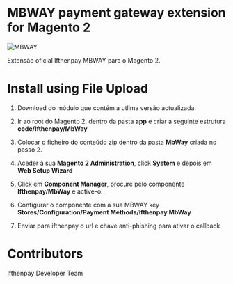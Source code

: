MBWAY payment gateway extension for Magento 2
===========================================================
![MBWAY](https://ifthenpay.com/img/mbway.png)

Extensão oficial Ifthenpay MBWAY para o Magento 2.

Install using File Upload
=========================

1. Download do módulo que contém a utlima versão actualizada.

2. Ir ao root do Magento 2, dentro da pasta **app** e criar a seguinte estrutura **code/Ifthenpay/MbWay**

3. Colocar o ficheiro do conteúdo zip dentro da pasta **MbWay** criada no passo 2.

4. Aceder à sua **Magento 2 Administration**, click **System** e depois em **Web Setup Wizard**

5. Click em **Component Manager**, procure pelo componente **Ifthenpay/MbWay** e active-o.

6. Configurar o componente com a sua MBWAY key **Stores/Configuration/Payment Methods/Ifthenpay MbWay**

7. Enviar para ifthenpay o url e chave anti-phishing para ativar o callback

Contributors
=========================

Ifthenpay Developer Team




